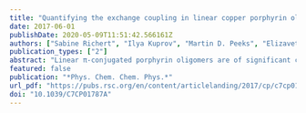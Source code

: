 ```yaml
---
title: "Quantifying the exchange coupling in linear copper porphyrin oligomers"
date: 2017-06-01
publishDate: 2020-05-09T11:51:42.566161Z
authors: ["Sabine Richert", "Ilya Kuprov", "Martin D. Peeks", "Elizaveta A. Suturina", "Jonathan Cremers", "Harry L. Anderson", "Christiane R. Timmel"]
publication_types: ["2"]
abstract: "Linear π-conjugated porphyrin oligomers are of significant current interest due to their potential applications as molecular wires. In this study we investigate electronic communication in linear butadiyne-linked copper porphyrin oligomers by electron paramagnetic resonance (EPR) spectroscopy via measurement of the exchange interaction, J, between the copper(II) centers. The contributions of dipolar and exchange interactions to the frozen solution continuous wave (cw) EPR spectra of the compounds with two or more copper porphyrin units were explicitly accounted for in numerical simulations using a spin Hamiltonian approach. It is demonstrated that a complete numerical simulation of the powder spectrum of a large spin system with a Hamiltonian dimension of 26 244 and beyond can be made feasible by simulating the spectra in the time domain. The exchange coupling in the Cu2 dimer (Cu⋯Cu distance 1.35 nm) is of the order of tens of MHz (Ĥ = −2JS1·S2) and is strongly modulated by low-energy molecular motions such as twisting of the molecule."
featured: false
publication: "*Phys. Chem. Chem. Phys.*"
url_pdf: "https://pubs.rsc.org/en/content/articlelanding/2017/cp/c7cp01787a"
doi: "10.1039/C7CP01787A"
---
```


